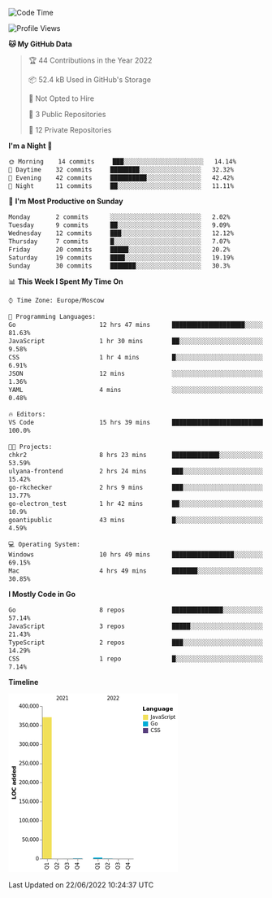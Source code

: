 <!--START_SECTION:waka-->
![Code Time](http://img.shields.io/badge/Code%20Time-351%20hrs%2034%20mins-blue)

![Profile Views](http://img.shields.io/badge/Profile%20Views-0-blue)

**🐱 My GitHub Data** 

> 🏆 44 Contributions in the Year 2022
 > 
> 📦 52.4 kB Used in GitHub's Storage 
 > 
> 🚫 Not Opted to Hire
 > 
> 📜 3 Public Repositories 
 > 
> 🔑 12 Private Repositories  
 > 
**I'm a Night 🦉** 

```text
🌞 Morning    14 commits     ███░░░░░░░░░░░░░░░░░░░░░░   14.14% 
🌆 Daytime    32 commits     ████████░░░░░░░░░░░░░░░░░   32.32% 
🌃 Evening    42 commits     ██████████░░░░░░░░░░░░░░░   42.42% 
🌙 Night      11 commits     ██░░░░░░░░░░░░░░░░░░░░░░░   11.11%

```
📅 **I'm Most Productive on Sunday** 

```text
Monday       2 commits      ░░░░░░░░░░░░░░░░░░░░░░░░░   2.02% 
Tuesday      9 commits      ██░░░░░░░░░░░░░░░░░░░░░░░   9.09% 
Wednesday    12 commits     ███░░░░░░░░░░░░░░░░░░░░░░   12.12% 
Thursday     7 commits      █░░░░░░░░░░░░░░░░░░░░░░░░   7.07% 
Friday       20 commits     █████░░░░░░░░░░░░░░░░░░░░   20.2% 
Saturday     19 commits     ████░░░░░░░░░░░░░░░░░░░░░   19.19% 
Sunday       30 commits     ███████░░░░░░░░░░░░░░░░░░   30.3%

```


📊 **This Week I Spent My Time On** 

```text
⌚︎ Time Zone: Europe/Moscow

💬 Programming Languages: 
Go                       12 hrs 47 mins      ████████████████████░░░░░   81.63% 
JavaScript               1 hr 30 mins        ██░░░░░░░░░░░░░░░░░░░░░░░   9.58% 
CSS                      1 hr 4 mins         █░░░░░░░░░░░░░░░░░░░░░░░░   6.91% 
JSON                     12 mins             ░░░░░░░░░░░░░░░░░░░░░░░░░   1.36% 
YAML                     4 mins              ░░░░░░░░░░░░░░░░░░░░░░░░░   0.48%

🔥 Editors: 
VS Code                  15 hrs 39 mins      █████████████████████████   100.0%

🐱‍💻 Projects: 
chkr2                    8 hrs 23 mins       █████████████░░░░░░░░░░░░   53.59% 
ulyana-frontend          2 hrs 24 mins       ███░░░░░░░░░░░░░░░░░░░░░░   15.42% 
go-rkchecker             2 hrs 9 mins        ███░░░░░░░░░░░░░░░░░░░░░░   13.77% 
go-electron_test         1 hr 42 mins        ██░░░░░░░░░░░░░░░░░░░░░░░   10.9% 
goantipublic             43 mins             █░░░░░░░░░░░░░░░░░░░░░░░░   4.59%

💻 Operating System: 
Windows                  10 hrs 49 mins      █████████████████░░░░░░░░   69.15% 
Mac                      4 hrs 49 mins       ███████░░░░░░░░░░░░░░░░░░   30.85%

```

**I Mostly Code in Go** 

```text
Go                       8 repos             ██████████████░░░░░░░░░░░   57.14% 
JavaScript               3 repos             █████░░░░░░░░░░░░░░░░░░░░   21.43% 
TypeScript               2 repos             ███░░░░░░░░░░░░░░░░░░░░░░   14.29% 
CSS                      1 repo              █░░░░░░░░░░░░░░░░░░░░░░░░   7.14%

```


**Timeline**

![Chart not found](https://raw.githubusercontent.com/jeezft/jeezft/main/charts/bar_graph.png) 


 Last Updated on 22/06/2022 10:24:37 UTC
<!--END_SECTION:waka-->
